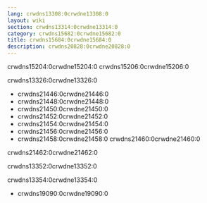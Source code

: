 ```yaml
---
lang: crwdns13308:0crwdne13308:0
layout: wiki
section: crwdns13314:0crwdne13314:0
category: crwdns15682:0crwdne15682:0
title: crwdns15684:0crwdne15684:0
description: crwdns20828:0crwdne20828:0
---
```


crwdns15204:0crwdne15204:0 crwdns15206:0crwdne15206:0

crwdns13326:0crwdne13326:0
- crwdns21446:0crwdne21446:0
- crwdns21448:0crwdne21448:0
- crwdns21450:0crwdne21450:0
- crwdns21452:0crwdne21452:0
- crwdns21454:0crwdne21454:0
- crwdns21456:0crwdne21456:0
- crwdns21458:0crwdne21458:0 crwdns21460:0crwdne21460:0

crwdns21462:0crwdne21462:0

crwdns13352:0crwdne13352:0

crwdns13354:0crwdne13354:0
- crwdns19090:0crwdne19090:0
